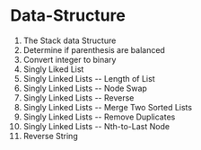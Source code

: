 # Data-Structure

1. The Stack data Structure
2. Determine if parenthesis are balanced
3. Convert integer to binary
4. Singly Liked List
5. Singly Linked Lists -- Length of List
6. Singly Linked Lists -- Node Swap
7. Singly Linked Lists -- Reverse
8. Singly Linked Lists -- Merge Two Sorted Lists
9. Singly Linked Lists -- Remove Duplicates
10. Singly Linked Lists -- Nth-to-Last Node
11. Reverse String
